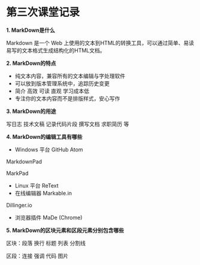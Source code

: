 # 第三次课堂记录
**1. MarkDown是什么**

Markdown 是一个 Web 上使用的文本到HTML的转换工具，可以通过简单、易读易写的文本格式生成结构化的HTML文档。

**2.  MarkDown的特点**
 * 纯文本内容，兼容所有的文本编辑与字处理软件
 * 可以放到版本管理系统中，追踪历史变更
 * 简介 高效 可读 直观 学习成本低
 * 专注你的文本内容而不是排版样式，安心写作
 
**3. MarkDown的用途**

写日志 技术文稿 记录代码片段 撰写文档  求职简历 等

**4. MarkDown的编辑工具有哪些**
* Windows 平台
GitHub Atom

MarkdownPad

MarkPad

* Linux 平台
ReText
* 在线编辑器
Markable.in

Dillinger.io
* 浏览器插件
MaDe (Chrome)

**5. MarkDown的区块元素和区段元素分别包含哪些**

区块：段落 换行 标题 列表 分割线

区段：连接  强调  代码  图片
